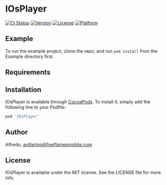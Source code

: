 # IOsPlayer

[![CI Status](https://img.shields.io/travis/Alfredo/IOsPlayer.svg?style=flat)](https://travis-ci.org/Alfredo/IOsPlayer)
[![Version](https://img.shields.io/cocoapods/v/IOsPlayer.svg?style=flat)](https://cocoapods.org/pods/IOsPlayer)
[![License](https://img.shields.io/cocoapods/l/IOsPlayer.svg?style=flat)](https://cocoapods.org/pods/IOsPlayer)
[![Platform](https://img.shields.io/cocoapods/p/IOsPlayer.svg?style=flat)](https://cocoapods.org/pods/IOsPlayer)

## Example

To run the example project, clone the repo, and run `pod install` from the Example directory first.

## Requirements

## Installation

IOsPlayer is available through [CocoaPods](https://cocoapods.org). To install
it, simply add the following line to your Podfile:

```ruby
pod 'IOsPlayer'
```

## Author

Alfredo, avillarino@fiveflamesmobile.com

## License

IOsPlayer is available under the MIT license. See the LICENSE file for more info.
